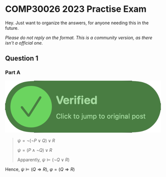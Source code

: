 # COMP30026 2023 Practise Exam

Hey. Just want to organize the answers, for anyone needing this in the future.

*Please do not reply on the format. This is a community version, as there isn't a official one.*

## Question 1

### Part A
![verified](https://github.com/Vaida12345/COMP30026-2023-Practise-Exam/blob/main/Assets/Verified.png)
> $\psi =\lnot (\lnot P \lor Q) \lor R$
> 
> $\psi = (P \land \lnot Q) \lor R$
> 
> Apparently, $\psi \models (\lnot Q\lor R)$

Hence, $\psi \models (Q \Rightarrow R)$, $\varphi=(Q \Rightarrow R)$
